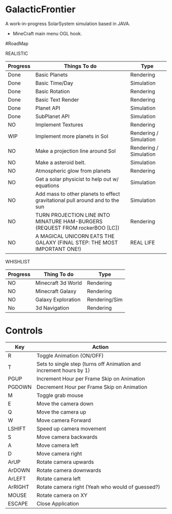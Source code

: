 # GalacticFrontier
A work-in-progress SolarSystem simulation based in JAVA.
+ MineCraft main menu OGL hook.


#RoadMap

REALISTIC

Progress      | Things To do                                                                 | Type
------------- | -------------                                                                | -------------
Done          | Basic Planets                                                                | Rendering
Done          | Basic Time/Day                                                               | Simulation
Done          | Basic Rotation                                                               | Rendering
Done          | Basic Text Render                                                            | Rendering
Done          | Planet API                                                                   | Simulation
Done          | SubPlanet API                                                                | Simulation
NO            | Implement Textures                                                           | Rendering
WIP           | Implement more planets in Sol                                                | Rendering / Simulation
NO            | Make a projection line around Sol                                            | Rendering / Simulation
NO            | Make a asteroid belt.                                                        | Simulation
NO            | Atmospheric glow from planets                                                | Rendering
NO            | Get a solar physicist to help out w/ equations                               | Simulation
NO            | Add mass to other planets to effect gravitational pull around and to the sun | Simulation
NO            | TURN PROJECTION LINE INTO MINATURE HAM-BURGERS (REQUEST FROM rockerBOO [LC]) | Rendering
NO            | A MAGICAL UNICORN EATS THE GALAXY (FINAL STEP: THE MOST IMPORTANT ONE!)      | REAL LIFE

WHISHLIST

Progress      | Thing To do        | Type
------------- | -------------      | -------------
NO            | Minecraft 3d World | Rendering
NO            | Minecraft Galaxy   | Rendering
NO            | Galaxy Exploration | Rendering/Sim
No            | 3d Navigation      | Rendering


# Controls

Key    | Action
-------|-------
R      | Toggle Animation (ON/OFF)
T      | Sets to single step (turns off Animation and increment hours by 1)
PGUP   | Increment Hour per Frame Skip on Animation
PGDOWN | Decrement Hour per Frame Skip on Animation
M      | Toggle grab mouse
E      | Move the camera down
Q      | Move the camera up
W      | Move camera Forward
LSHIFT | Speed up camera movement
S      | Move camera backwards
A      | Move camera left
D      | Move camera right
ArUP   | Rotate camera upwards
ArDOWN | Rotate camera downwards
ArLEFT | Rotate camera left
ArRIGHT| Rotate camera right (Yeah who would of guessed?)
MOUSE  | Rotate camera on XY
ESCAPE | Close Application